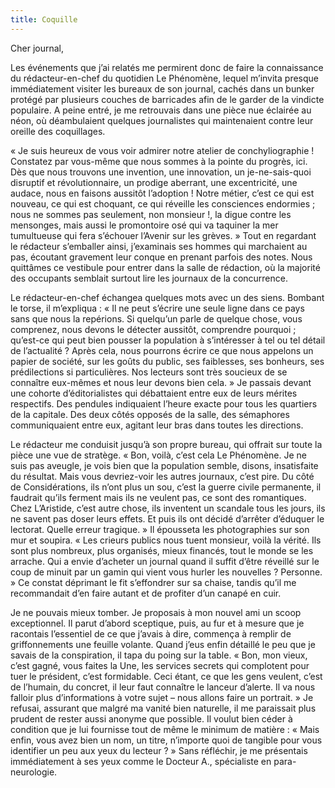 ```yaml
---
title: Coquille
---
```

Cher journal,

Les événements que j’ai relatés me permirent donc de faire la connaissance du
rédacteur-en-chef du quotidien Le Phénomène, lequel m’invita presque
immédiatement visiter les bureaux de son journal, cachés dans un bunker protégé
par plusieurs couches de barricades afin de le garder de la vindicte populaire.
A peine entré, je me retrouvais dans une pièce nue éclairée au néon, où
déambulaient quelques journalistes qui maintenaient contre leur oreille des
coquillages.

« Je suis heureux de vous voir admirer notre atelier de conchyliographie !
Constatez par vous-même que nous sommes à la pointe du progrès, ici. Dès que
nous trouvons une invention, une innovation, un je-ne-sais-quoi disruptif et
révolutionnaire, un prodige aberrant, une excentricité, une audace, nous en
faisons aussitôt l’adoption ! Notre métier, c’est ce qui est nouveau, ce qui
est choquant, ce qui réveille les consciences endormies ; nous ne sommes pas
seulement, non monsieur !, la digue contre les mensonges, mais aussi le
promontoire osé qui va taquiner la mer tumultueuse qui fera s’échouer l’Avenir
sur les grèves. » Tout en regardant le rédacteur s’emballer ainsi, j’examinais
ses hommes qui marchaient au pas, écoutant gravement leur conque en prenant
parfois des notes. Nous quittâmes ce vestibule pour entrer dans la salle de
rédaction, où la majorité des occupants semblait surtout lire les journaux de
la concurrence.

Le rédacteur-en-chef échangea quelques mots avec un des siens. Bombant le
torse, il m’expliqua : « Il ne peut s’écrire une seule ligne dans ce pays sans
que nous la repérions. Si quelqu’un parle de quelque chose, vous comprenez,
nous devons le détecter aussitôt, comprendre pourquoi ; qu’est-ce qui peut bien
pousser la population à s’intéresser à tel ou tel détail de l’actualité ? Après
cela, nous pourrons écrire ce que nous appelons un papier de société, sur les
goûts du public, ses faiblesses, ses bonheurs, ses prédilections si
particulières. Nos lecteurs sont très soucieux de se connaître eux-mêmes et
nous leur devons bien cela. » Je passais devant une cohorte d’éditorialistes
qui débattaient entre eux de leurs mérites respectifs. Des pendules indiquaient
l’heure exacte pour tous les quartiers de la capitale. Des deux côtés opposés
de la salle, des sémaphores communiquaient entre eux, agitant leur bras dans
toutes les directions.

Le rédacteur me conduisit jusqu’à son propre bureau, qui offrait sur toute la
pièce une vue de stratège. « Bon, voilà, c’est cela Le Phénomène. Je ne suis
pas aveugle, je vois bien que la population semble, disons, insatisfaite du
résultat. Mais vous devriez-voir les autres journaux, c’est pire. Du côté de
Considérations, ils n’ont plus un sou, c’est la guerre civile permanente, il
faudrait qu’ils ferment mais ils ne veulent pas, ce sont des romantiques. Chez
L’Aristide, c’est autre chose, ils inventent un scandale tous les jours, ils ne
savent pas doser leurs effets. Et puis ils ont décidé d’arrêter d’éduquer le
lectorat. Quelle erreur tragique. » Il épousseta les photographies sur son mur
et soupira. « Les crieurs publics nous tuent monsieur, voilà la vérité. Ils sont
plus nombreux, plus organisés, mieux financés, tout le monde se les arrache.
Qui a envie d’acheter un journal quand il suffit d’être réveillé sur le coup de
minuit par un gamin qui vient vous hurler les nouvelles ? Personne. » Ce
constat déprimant le fit s’effondrer sur sa chaise, tandis qu’il me
recommandait d’en faire autant et de profiter d’un canapé en cuir. 

Je ne pouvais mieux tomber. Je proposais à mon nouvel ami un scoop
exceptionnel. Il parut d’abord sceptique, puis, au fur et à mesure que je
racontais l’essentiel de ce que j’avais à dire, commença à remplir de
griffonnements une feuille volante. Quand j’eus enfin détaillé le peu que je
savais de la conspiration, il tapa du poing sur la table. « Bon, mon vieux,
c’est gagné, vous faites la Une, les services secrets qui complotent pour tuer
le président, c’est formidable. Ceci étant, ce que les gens veulent, c’est de
l’humain, du concret, il leur faut connaître le lanceur d’alerte. Il va nous
falloir plus d’informations à votre sujet – nous allons faire un portrait. » Je
refusai, assurant que malgré ma vanité bien naturelle, il me paraissait plus
prudent de rester aussi anonyme que possible. Il voulut bien céder à condition
que je lui fournisse tout de même le minimum de matière : « Mais enfin, vous
avez bien un nom, un titre, n’importe quoi de tangible pour vous identifier un
peu aux yeux du lecteur ? » Sans réfléchir, je me présentais immédiatement à
ses yeux comme le Docteur A., spécialiste en para-neurologie. 
